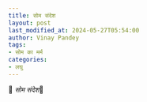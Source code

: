 ```yaml
---
title: सोम संदेश
layout: post
last_modified_at: 2024-05-27T05:54:00
author: Vinay Pandey
tags:
- सोम का मर्म
categories:
- लघु
---
```

🙏 *सोम संदेश*🙏


